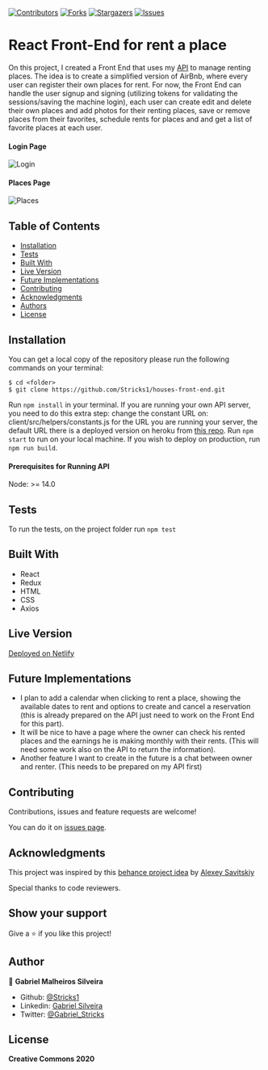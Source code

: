 [![Contributors][contributors-shield]][contributors-url]
[![Forks][forks-shield]][forks-url]
[![Stargazers][stars-shield]][stars-url]
[![Issues][issues-shield]][issues-url]

# React Front-End for rent a place

On this project, I created a Front End that uses my [API](https://github.com/Stricks1/HousesApi) to manage renting places. The idea is to create a simplified version of AirBnb, where every user can register their own places for rent. For now, the Front End can handle the user signup and signing (utilizing tokens for validating the sessions/saving the machine login), each user can create edit and delete their own places and add photos for their renting places, save or remove places from their favorites, schedule rents for places and and get a list of favorite places at each user.

#### Login Page
![Login](./loginSS.png)

#### Places Page
![Places](./placesSS.png)

## Table of Contents

- [Installation](#installation)
- [Tests](#tests)
- [Built With](#built-with)
- [Live Version](#live-version)
- [Future Implementations](#future-implementations)
- [Contributing](#contributing)
- [Acknowledgments](#acknowledgments)
- [Authors](#author)
- [License](#license)

## Installation

You can get a local copy of the repository please run the following commands on your terminal:

```
$ cd <folder>
$ git clone https://github.com/Stricks1/houses-front-end.git
```

Run `npm install` in your terminal. If you are running your own API server, you need to do this extra step: change the constant URL on: client/src/helpers/constants.js for the URL you are running your server, the default URL there is a deployed version on heroku from [this repo](https://github.com/Stricks1/HousesApi). Run `npm start` to run on your local machine. If you wish to deploy on production, run `npm run build`.

#### Prerequisites for Running API

Node: >= 14.0

## Tests

To run the tests, on the project folder run `npm test`


## Built With

- React
- Redux
- HTML
- CSS
- Axios

## Live Version

[Deployed on Netlify](https://gallant-ptolemy-3e1fa6.netlify.app/)

## Future Implementations

- I plan to add a calendar when clicking to rent a place, showing the available dates to rent and options to create and cancel a reservation (this is already prepared on the API just need to work on the Front End for this part).
- It will be nice to have a page where the owner can check his rented places and the earnings he is making monthly with their rents. (This will need some work also on the API to return the information).
- Another feature I want to create in the future is a chat between owner and renter. (This needs to be prepared on my API first)

## Contributing

Contributions, issues and feature requests are welcome!

You can do it on [issues page](issues/).

## Acknowledgments

This project was inspired by this [behance project idea](https://www.behance.net/gallery/37706679/Circle-(Landing-page-Dashboard-Mobile-App)) by [Alexey Savitskiy](https://www.behance.net/alexey_savitskiy)

Special thanks to code reviewers.

## Show your support

Give a ⭐️ if you like this project!

## Author

👤 **Gabriel Malheiros Silveira**

- Github: [@Stricks1](https://github.com/Stricks1)
- Linkedin: [Gabriel Silveira](https://linkedin.com/in/gabriel-malheiros-silveira/)
- Twitter: [@Gabriel_Stricks](https://twitter.com/Gabriel_Stricks)

## License

<strong>Creative Commons 2020</strong>

<!-- MARKDOWN LINKS & IMAGES -->

[contributors-shield]: https://img.shields.io/github/contributors/stricks1/houses-front-end.svg?style=flat-square
[contributors-url]: https://github.com/stricks1/houses-front-end/graphs/contributors
[forks-shield]: https://img.shields.io/github/forks/stricks1/houses-front-end.svg?style=flat-square
[forks-url]: https://github.com/stricks1/houses-front-end/network/members
[stars-shield]: https://img.shields.io/github/stars/stricks1/houses-front-end.svg?style=flat-square
[stars-url]: https://github.com/stricks1/houses-front-end/stargazers
[issues-shield]: https://img.shields.io/github/issues/stricks1/houses-front-end.svg?style=flat-square
[issues-url]: https://github.com/stricks1/houses-front-end/issues
